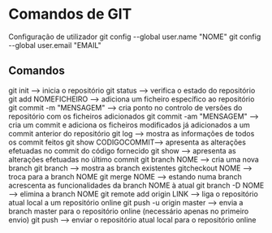 # Comandos de GIT
Configuração de utilizador
git config --global user.name "NOME"
git config --global user.email "EMAIL"
## Comandos 
git init --> inicia o repositório
git status --> verifica o estado do repositório
git add NOMEFICHEIRO --> adiciona um ficheiro específico ao repositório
git commit -m "MENSAGEM" --> cria ponto no controlo de versões do repositório com os ficheiros adicionados
git commit -am "MENSAGEM" --> cria um commit e adiciona os ficheiros modificados já adicionados a um commit anterior do repositório 
git log --> mostra as informações de todos os commit feitos
git show  CODIGOCOMMIT--> apresenta  as alterações efetuadas no commit do código fornecido
git show --> apresenta as alterações efetuadas no último commit
git branch NOME --> cria uma nova branch
git branch --> mostra as branch existentes
gitcheckout NOME --> troca para a branch NOME
git  merge  NOME -->  estando  numa  branch  acrescenta  as  funcionalidades  da  branch NOME à atual
git branch -D NOME --> elimina a branch NOME
git remote add origin LINK --> liga o repositório atual local a um repositório online
git push -u origin master --> envia a branch master para o repositório online (necessário apenas no primeiro envio)
git push --> enviar o repositório atual local para o repositório online